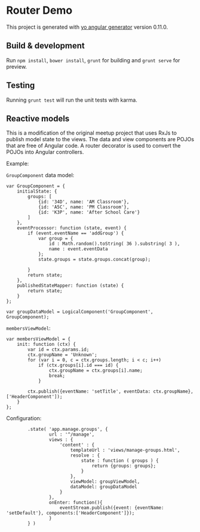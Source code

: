 # Router Demo

This project is generated with [yo angular generator](https://github.com/yeoman/generator-angular)
version 0.11.0.

## Build & development

Run `npm install`, `bower install`, `grunt` for building and `grunt serve` for preview.

## Testing

Running `grunt test` will run the unit tests with karma.

## Reactive models

This is a modification of the original meetup project that uses RxJs to publish model state to
the views. The data and view components are POJOs that are free of Angular code. A router decorator
is used to convert the POJOs into Angular controllers. 

Example:

`GroupComponent` data model:

    var GroupComponent = {
        initialState: {
            groups: [
                {id: '34D', name: 'AM Classroom'},
                {id: 'A5C', name: 'PM Classroom'},
                {id: 'K3P', name: 'After School Care'}
            ]
        },
        eventProcessor: function (state, event) {
            if (event.eventName == 'addGroup') {
                var group = {
                    id : Math.random().toString( 36 ).substring( 3 ),
                    name : event.eventData
                };
                state.groups = state.groups.concat(group);
    
            }
            return state;
        },
        publishedStateMapper: function (state) {
            return state;
        }
    };
    
    var groupDataModel = LogicalComponent('GroupComponent', GroupComponent);
    
`membersViewModel`:

    var membersViewModel = {
        init: function (ctx) {
            var id = ctx.params.id;
            ctx.groupName = 'Unknown';
            for (var i = 0, c = ctx.groups.length; i < c; i++)
                if (ctx.groups[i].id === id) {
                    ctx.groupName = ctx.groups[i].name;
                    break;
                }
    
            ctx.publish({eventName: 'setTitle', eventData: ctx.groupName}, ['HeaderComponent']);
        }
    };
    
Configuration:

            .state( 'app.manage.groups', {
                    url : '^/manage',
                    views : {
                        'content' : {
                            templateUrl : 'views/manage-groups.html',
                            resolve : {
                                state : function ( groups ) {
                                    return {groups: groups};
                                }
                            },
                            viewModel: groupViewModel,
                            dataModel: groupDataModel
                        }
                    },
                    onEnter: function(){
                        eventStream.publish({event: {eventName: 'setDefault'}, components:['HeaderComponent']});
                    }
            } )
